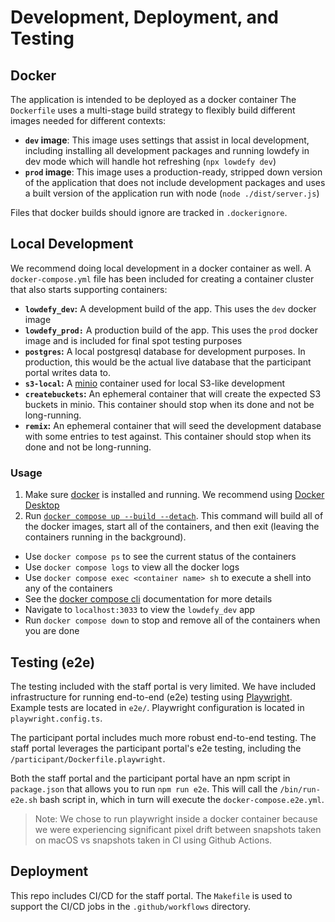 # Development, Deployment, and Testing

## Docker

The application is intended to be deployed as a docker container The `Dockerfile` uses a multi-stage build strategy to flexibly build different images needed for different contexts:

- **`dev` image**: This image uses settings that assist in local development, including installing all development packages and running lowdefy in dev mode which will handle hot refreshing (`npx lowdefy dev`)
- **`prod` image**: This image uses a production-ready, stripped down version of the application that does not include development packages and uses a built version of the application run with node (`node ./dist/server.js`)

Files that docker builds should ignore are tracked in `.dockerignore`.

## Local Development

We recommend doing local development in a docker container as well. A `docker-compose.yml` file has been included for creating a container cluster that also starts supporting containers:

- **`lowdefy_dev`:** A development build of the app. This uses the `dev` docker image
- **`lowdefy_prod:`** A production build of the app. This uses the `prod` docker image and is included for final spot testing purposes
- **`postgres`:** A local postgresql database for development purposes. In production, this would be the actual live database that the participant portal writes data to.
- **`s3-local`:** A [minio](https://min.io) container used for local S3-like development
- **`createbuckets`:** An ephemeral container that will create the expected S3 buckets in minio. This container should stop when its done and not be long-running.
- **`remix`:** An ephemeral container that will seed the development database with some entries to test against. This container should stop when its done and not be long-running.

### Usage

1. Make sure [docker](https://www.docker.com) is installed and running. We recommend using [Docker Desktop](https://www.docker.com/products/docker-desktop)
2. Run [`docker compose up --build --detach`](https://docs.docker.com/engine/reference/commandline/compose_up/). This command will build all of the docker images, start all of the containers, and then exit (leaving the containers running in the background).
  - Use `docker compose ps` to see the current status of the containers
  - Use `docker compose logs` to view all the docker logs
  - Use `docker compose exec <container name> sh` to execute a shell into any of the containers
  - See the [docker compose cli](https://docs.docker.com/compose/reference) documentation for more details
- Navigate to `localhost:3033` to view the `lowdefy_dev` app
- Run `docker compose down` to stop and remove all of the containers when you are done

## Testing (e2e)

The testing included with the staff portal is very limited. We have included infrastructure for running end-to-end (e2e) testing using [Playwright](https://playwright.dev). Example tests are located in `e2e/`. Playwright configuration is located in `playwright.config.ts`.

The participant portal includes much more robust end-to-end testing. The staff portal leverages the participant portal's e2e testing, including the `/participant/Dockerfile.playwright`.

Both the staff portal and the participant portal have an npm script in `package.json` that allows you to run `npm run e2e`. This will call the `/bin/run-e2e.sh` bash script in, which in turn will execute the `docker-compose.e2e.yml`.

> Note: We chose to run playwright inside a docker container because we were experiencing significant pixel drift between snapshots taken on macOS vs snapshots taken in CI using Github Actions.

## Deployment

This repo includes CI/CD for the staff portal. The `Makefile` is used to support the CI/CD jobs in the `.github/workflows` directory.